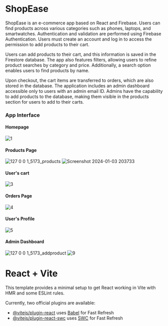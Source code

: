 # ShopEase

ShopEase is an e-commerce app based on React and Firebase. Users can find products across various categories such as phones, laptops, and smartwatches. Authentication and validation are performed using Firebase Authentication. Users must create an account and log in to access the permission to add products to their cart.

Users can add products to their cart, and this information is saved in the Firestore database. The app also features filters, allowing users to refine product searches by category and price. Additionally, a search option enables users to find products by name.

Upon checkout, the cart items are transferred to orders, which are also stored in the database. The application includes an admin dashboard accessible only to users with an admin email ID. Admins have the capability to add products to the database, making them visible in the products section for users to add to their carts.

### App Interface

#### Homepage
![1](https://github.com/Rupal-Gupta29/ShopEase-React-and-Firebase/assets/70842313/186142fc-d3c8-4537-bf56-b950743f6ebd) 
#### Products Page
![127 0 0 1_5173_products](https://github.com/Rupal-Gupta29/ShopEase-React-and-Firebase/assets/70842313/dc921f8d-1100-4aa8-afe0-a25652eab5e0)
![Screenshot 2024-01-03 203733](https://github.com/Rupal-Gupta29/ShopEase-React-and-Firebase/assets/70842313/89dabf5f-e159-483d-b565-f0e0cf84c336)
#### User's cart
![3](https://github.com/Rupal-Gupta29/ShopEase-React-and-Firebase/assets/70842313/dff7a8d6-25e1-4426-8066-1e09f988bb79)
#### Orders Page
![4](https://github.com/Rupal-Gupta29/ShopEase-React-and-Firebase/assets/70842313/45a4829b-8112-4ca0-aea0-e04b650175e2)
#### User's Profile
![5](https://github.com/Rupal-Gupta29/ShopEase-React-and-Firebase/assets/70842313/f8aafa55-ddfd-468b-bbf6-55876988ad36)
#### Admin Dashboard
![127 0 0 1_5173_addproduct](https://github.com/Rupal-Gupta29/ShopEase-React-and-Firebase/assets/70842313/06b97cb8-6da5-4588-87c5-136589bf20ac)
![9](https://github.com/Rupal-Gupta29/ShopEase-React-and-Firebase/assets/70842313/e28add57-8904-49a2-8e05-39d09378f163)





# React + Vite

This template provides a minimal setup to get React working in Vite with HMR and some ESLint rules.

Currently, two official plugins are available:

- [@vitejs/plugin-react](https://github.com/vitejs/vite-plugin-react/blob/main/packages/plugin-react/README.md) uses [Babel](https://babeljs.io/) for Fast Refresh
- [@vitejs/plugin-react-swc](https://github.com/vitejs/vite-plugin-react-swc) uses [SWC](https://swc.rs/) for Fast Refresh
